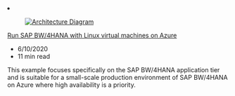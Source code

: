 <!-- This file is automatically generated by build/architectures/build_index.py. Any updates will be lost. -->

<!-- markdownlint-disable MD033 -->

<li class="grid-item item-column" data-categories="Databases Compute ">
<article class="card">
    <div class="card-header has-margin-bottom-none" aria-hidden="true">
        <figure class="image diagram has-height-175 has-overflow-hidden level">
            <a href="/azure/architecture/reference-architectures/sap/run-sap-bw4hana-with-linux-virtual-machines"><img src="/azure/architecture/browse/thumbs/run-sap-bw4hana-with-linux-virtual-machines.png" class="diagram" alt="Architecture Diagram" data-linktype="relative-path"></a>
        </figure>
    </div>
    <div class="card-content">
        <a class="card-content-title has-margin-top-none" href="/azure/architecture/reference-architectures/sap/run-sap-bw4hana-with-linux-virtual-machines">
            <p>Run SAP BW/4HANA with Linux virtual machines on Azure</p>
        </a>
        <ul class="card-content-metadata">
            <li>6/10/2020</li>
            <li>11 min read</li>
        </ul>
        <p class="card-content-description">This example focuses specifically on the SAP BW/4HANA application tier and is suitable for a small-scale production environment of SAP BW/4HANA on Azure where high availability is a priority.</p>
        <div class="bottom-to-top-fade is-hidden-mobile"></div>
    </div>
</article>
</li>
